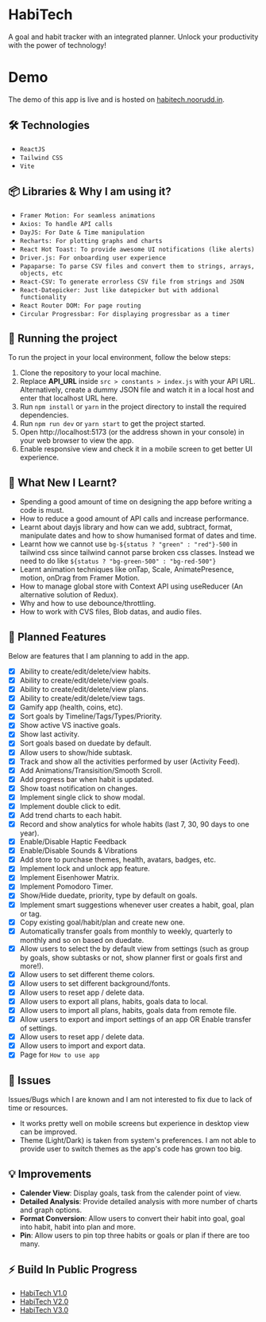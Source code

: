 # HabiTech

A goal and habit tracker with an integrated planner. Unlock your productivity with the power of technology!

# Demo

The demo of this app is live and is hosted on [habitech.noorudd.in](https://habitech.noorudd.in).

## 🛠️ Technologies

- `ReactJS`
- `Tailwind CSS`
- `Vite`

## 📦 Libraries & Why I am using it?

- `Framer Motion: For seamless animations`
- `Axios: To handle API calls`
- `DayJS: For Date & Time manipulation`
- `Recharts: For plotting graphs and charts`
- `React Hot Toast: To provide awesome UI notifications (like alerts)`
- `Driver.js: For onboarding user experience`
- `Papaparse: To parse CSV files and convert them to strings, arrays, objects, etc`
- `React-CSV: To generate errorless CSV file from strings and JSON`
- `React-Datepicker: Just like datepicker but with addional functionality`
- `React Router DOM: For page routing`
- `Circular Progressbar: For displaying progressbar as a timer`

## 🚦 Running the project

To run the project in your local environment, follow the below steps:

1. Clone the repository to your local machine.
2. Replace **API_URL** inside `src > constants > index.js` with your API URL. Alternatively, create a dummy JSON file and watch it in a local host and enter that localhost URL here.
3. Run `npm install` or `yarn` in the project directory to install the required dependencies.
4. Run `npm run dev` or `yarn start` to get the project started.
5. Open http://localhost:5173 (or the address shown in your console) in your web browser to view the app.
6. Enable responsive view and check it in a mobile screen to get better UI experience.

## 🧠 What New I Learnt?

- Spending a good amount of time on designing the app before writing a code is must.
- How to reduce a good amount of API calls and increase performance.
- Learnt about dayjs library and how can we add, subtract, format, manipulate dates and how to show humanised format of dates and time.
- Learnt how we cannot use `bg-${status ? "green" : "red"}-500` in tailwind css since tailwind cannot parse broken css classes. Instead we need to do like `${status ? "bg-green-500" : "bg-red-500"}`
- Learnt animation techniques like onTap, Scale, AnimatePresence, motion, onDrag from Framer Motion.
- How to manage global store with Context API using useReducer (An alternative solution of Redux).
- Why and how to use debounce/throttling.
- How to work with CVS files, Blob datas, and audio files.

## 🚀 Planned Features

Below are features that I am planning to add in the app.

- [x] Ability to create/edit/delete/view habits.
- [x] Ability to create/edit/delete/view goals.
- [x] Ability to create/edit/delete/view plans.
- [x] Ability to create/edit/delete/view tags.
- [x] Gamify app (health, coins, etc).
- [x] Sort goals by Timeline/Tags/Types/Priority.
- [x] Show active VS inactive goals.
- [x] Show last activity.
- [x] Sort goals based on duedate by default.
- [x] Allow users to show/hide subtask.
- [x] Track and show all the activities performed by user (Activity Feed).
- [x] Add Animations/Transisition/Smooth Scroll.
- [x] Add progress bar when habit is updated.
- [x] Show toast notification on changes.
- [x] Implement single click to show modal.
- [x] Implement double click to edit.
- [x] Add trend charts to each habit.
- [x] Record and show analytics for whole habits (last 7, 30, 90 days to one year).
- [x] Enable/Disable Haptic Feedback
- [x] Enable/Disable Sounds & Vibrations
- [x] Add store to purchase themes, health, avatars, badges, etc.
- [x] Implement lock and unlock app feature.
- [x] Implement Eisenhower Matrix.
- [x] Implement Pomodoro Timer.
- [x] Show/Hide duedate, priority, type by default on goals.
- [x] Implement smart suggestions whenever user creates a habit, goal, plan or tag.
- [x] Copy existing goal/habit/plan and create new one.
- [x] Automatically transfer goals from monthly to weekly, quarterly to monthly and so on based on duedate.
- [x] Allow users to select the by default view from settings (such as group by goals, show subtasks or not, show planner first or goals first and more!).
- [x] Allow users to set different theme colors.
- [x] Allow users to set different background/fonts.
- [x] Allow users to reset app / delete data.
- [x] Allow users to export all plans, habits, goals data to local.
- [x] Allow users to import all plans, habits, goals data from remote file.
- [x] Allow users to export and import settings of an app OR Enable transfer of settings.
- [x] Allow users to reset app / delete data.
- [x] Allow users to import and export data.
- [x] Page for `How to use app`

## 🐞 Issues

Issues/Bugs which I are known and I am not interested to fix due to lack of time or resources.

- It works pretty well on mobile screens but experience in desktop view can be improved.
- Theme (Light/Dark) is taken from system's preferences. I am not able to provide user to switch themes as the app's code has grown too big.

## 💡 Improvements

- **Calender View**: Display goals, task from the calender point of view.
- **Detailed Analysis**: Provide detailed analysis with more number of charts and graph options.
- **Format Conversion**: Allow users to convert their habit into goal, goal into habit, habit into plan and more.
- **Pin**: Allow users to pin top three habits or goals or plan if there are too many.

## ⚡️ Build In Public Progress

- [HabiTech V1.0](https://www.linkedin.com/posts/nooruddin-shaikh_developer-habits-habitech-activity-7164270082024431616-L-IQ?utm_source=share&utm_medium=member_desktop)
- [HabiTech V2.0](https://www.linkedin.com/posts/nooruddin-shaikh_tailwindcss-react-api-activity-7166338128054534147-_NnH?utm_source=share&utm_medium=member_desktop)
- [HabiTech V3.0](https://www.linkedin.com/posts/nooruddin-shaikh_framermotion-priority-deadline-activity-7168499155403751424-k7FX?utm_source=share&utm_medium=member_desktop)
